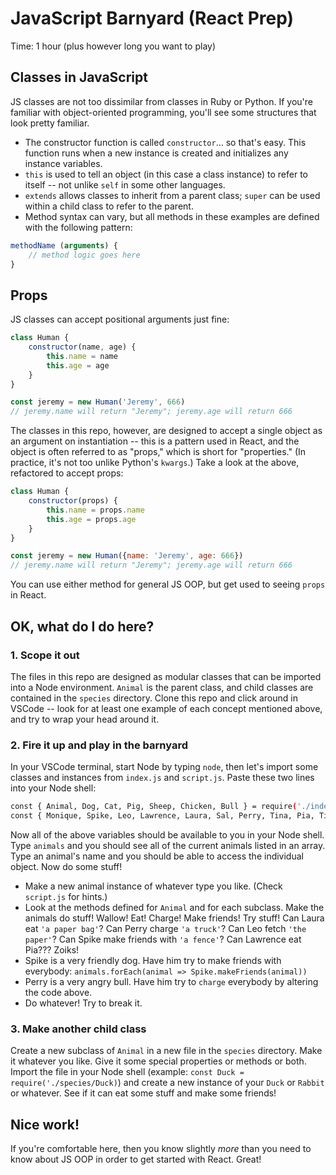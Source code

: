 # JavaScript Barnyard (React Prep)

Time: 1 hour (plus however long you want to play)

## Classes in JavaScript

JS classes are not too dissimilar from classes in Ruby or Python. If you're familiar with object-oriented programming, you'll see some structures that look pretty familiar.

* The constructor function is called `constructor`... so that's easy. This function runs when a new instance is created and initializes any instance variables.
* `this` is used to tell an object (in this case a class instance) to refer to itself -- not unlike `self` in some other languages.
* `extends` allows classes to inherit from a parent class; `super` can be used within a child class to refer to the parent.
* Method syntax can vary, but all methods in these examples are defined with the following pattern:

```javascript
methodName (arguments) {
    // method logic goes here
}
```

## Props

JS classes can accept positional arguments just fine:

```javascript
class Human {
    constructor(name, age) {
        this.name = name
        this.age = age
    }
}

const jeremy = new Human('Jeremy', 666)
// jeremy.name will return "Jeremy"; jeremy.age will return 666
```

The classes in this repo, however, are designed to accept a single object as an argument on instantiation -- this is a pattern used in React, and the object is often referred to as "props," which is short for "properties." (In practice, it's not too unlike Python's `kwargs`.) Take a look at the above, refactored to accept props:

```javascript
class Human {
    constructor(props) {
        this.name = props.name
        this.age = props.age
    }
}

const jeremy = new Human({name: 'Jeremy', age: 666})
// jeremy.name will return "Jeremy"; jeremy.age will return 666
```

You can use either method for general JS OOP, but get used to seeing `props` in React.

## OK, what do I do here?

### 1. Scope it out
The files in this repo are designed as modular classes that can be imported into a Node environment. `Animal` is the parent class, and child classes are contained in the `species` directory. Clone this repo and click around in VSCode -- look for at least one example of each concept mentioned above, and try to wrap your head around it.

### 2. Fire it up and play in the barnyard
In your VSCode terminal, start Node by typing `node`, then let's import some classes and instances from `index.js` and `script.js`. Paste these two lines into your Node shell:

```bash
const { Animal, Dog, Cat, Pig, Sheep, Chicken, Bull } = require('./index')
const { Monique, Spike, Leo, Lawrence, Laura, Sal, Perry, Tina, Pia, Tim, animals } = require('./script')
```

Now all of the above variables should be available to you in your Node shell. Type `animals` and you should see all of the current animals listed in an array. Type an animal's name and you should be able to access the individual object. Now do some stuff!

* Make a new animal instance of whatever type you like. (Check `script.js` for hints.)
* Look at the methods defined for `Animal` and for each subclass. Make the animals do stuff! Wallow! Eat! Charge! Make friends! Try stuff! Can Laura eat `'a paper bag'`? Can Perry charge `'a truck'`? Can Leo fetch `'the paper'`? Can Spike make friends with `'a fence'`? Can Lawrence eat Pia??? Zoiks!
* Spike is a very friendly dog. Have him try to make friends with everybody: `animals.forEach(animal => Spike.makeFriends(animal))`
* Perry is a very angry bull. Have him try to `charge` everybody by altering the code above.
* Do whatever! Try to break it.

### 3. Make another child class
Create a new subclass of `Animal` in a new file in the `species` directory. Make it whatever you like. Give it some special properties or methods or both. Import the file in your Node shell (example: `const Duck = require('./species/Duck)`) and create a new instance of your `Duck` or `Rabbit` or whatever. See if it can eat some stuff and make some friends!

## Nice work!

If you're comfortable here, then you know slightly _more_ than you need to know about JS OOP in order to get started with React. Great!
